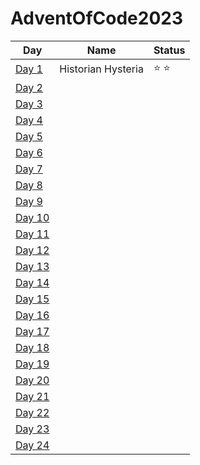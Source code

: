 # AdventOfCode2023

|Day|Name|Status|
|---|-|-|
[Day 1](https://github.com/ukalto/AdventOfCode2023/blob/main/Day01/day01/src/main.rs)|Historian Hysteria|⭐ ⭐|
[Day 2](https://github.com/ukalto/AdventOfCode2023/blob/main/Day02/day02/src/main.rs)|||
[Day 3](https://github.com/ukalto/AdventOfCode2023/blob/main/Day03/day03/src/main.rs)|||
[Day 4](https://github.com/ukalto/AdventOfCode2023/blob/main/Day04/day04/src/main.rs)|||
[Day 5](https://github.com/ukalto/AdventOfCode2023/blob/main/Day05/day05/src/main.rs)|||
[Day 6](https://github.com/ukalto/AdventOfCode2023/blob/main/Day06/day06/src/main.rs)|||
[Day 7](https://github.com/ukalto/AdventOfCode2023/blob/main/Day07/day07/src/main.rs)|||
[Day 8](https://github.com/ukalto/AdventOfCode2023/blob/main/Day08/day08/src/main.rs)|||
[Day 9](https://github.com/ukalto/AdventOfCode2023/blob/main/Day09/day09/src/main.rs)|||
[Day 10](https://github.com/ukalto/AdventOfCode2023/blob/main/Day10/day10/src/main.rs)|||
[Day 11](https://github.com/ukalto/AdventOfCode2023/blob/main/Day11/day11/src/main.rs)|||
[Day 12](https://github.com/ukalto/AdventOfCode2023/blob/main/Day12/day12/src/main.rs)|||
[Day 13](https://github.com/ukalto/AdventOfCode2023/blob/main/Day13/day13/src/main.rs)|||
[Day 14](https://github.com/ukalto/AdventOfCode2023/blob/main/Day14/day14/src/main.rs)|||
[Day 15](https://github.com/ukalto/AdventOfCode2023/blob/main/Day15/day15/src/main.rs)|||
[Day 16](https://github.com/ukalto/AdventOfCode2023/blob/main/Day16/day16/src/main.rs)|||
[Day 17](https://github.com/ukalto/AdventOfCode2023/blob/main/Day17/day17/src/main.rs)|||
[Day 18](https://github.com/ukalto/AdventOfCode2023/blob/main/Day18/day18/src/main.rs)|||
[Day 19](https://github.com/ukalto/AdventOfCode2023/blob/main/Day19/day19/src/main.rs)|||
[Day 20](https://github.com/ukalto/AdventOfCode2023/blob/main/Day20/day20/src/main.rs)|||
[Day 21](https://github.com/ukalto/AdventOfCode2023/blob/main/Day21/day21/src/main.rs)|||
[Day 22](https://github.com/ukalto/AdventOfCode2023/blob/main/Day22/day22/src/main.rs)|||
[Day 23](https://github.com/ukalto/AdventOfCode2023/blob/main/Day23/day23/src/main.rs)|||
[Day 24](https://github.com/ukalto/AdventOfCode2023/blob/main/Day24/day24/src/main.rs)|||